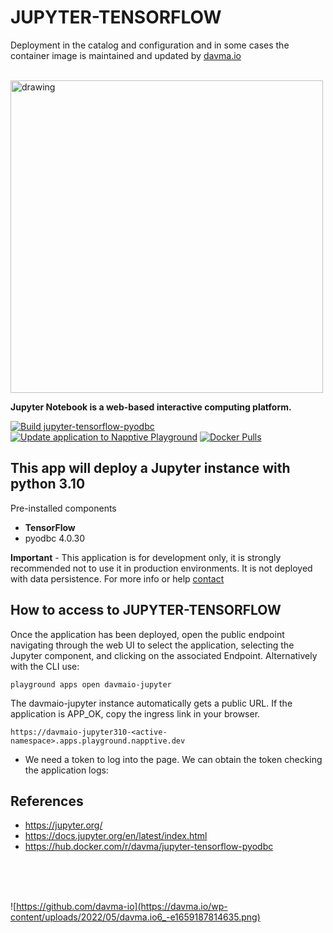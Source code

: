 # JUPYTER-TENSORFLOW

Deployment in the catalog and configuration and in some cases the container image is maintained and updated by [davma.io](mailto:contact@davma.io)

</br>

<img src="https://bizflyportal.mediacdn.vn/bizflyportal/1453/2428/2021/05/13/21/21/ten16208940807508.jpg" alt="drawing" width="500"/>

</br>

__Jupyter Notebook is a web-based interactive computing platform.__

[![Build jupyter-tensorflow-pyodbc](https://github.com/davma-io-images/jupyterlab/actions/workflows/tensorflow-pyodbc.yml/badge.svg)](https://github.com/davma-io-images/jupyterlab/actions/workflows/tensorflow-pyodbc.yml)
[![Update application to Napptive Playground](https://github.com/davma-io-templates/jupyter-templates/actions/workflows/jupiterTF-napptive-push.yml/badge.svg)](https://github.com/davma-io-templates/jupyter-templates/actions/workflows/jupiterTF-napptive-push.yml)
[![Docker Pulls](https://img.shields.io/docker/pulls/davma/jupyter-tensorflow-pyodbc?logo=docker&logoColor=white)](https://hub.docker.com/r/davma/jupyter-tensorflow-pyodbc)  

## This app will deploy a Jupyter instance with python 3.10

Pre-installed components

- __TensorFlow__
- pyodbc 4.0.30


__Important__ - This application is for development only, it is strongly recommended not to use it in production environments. It is not deployed with data persistence. For more info or help [contact](mailto:contact@davma.io)

## How to access to JUPYTER-TENSORFLOW

Once the application has been deployed, open the public endpoint navigating through the web UI to select the application, selecting the Jupyter component, and clicking on the associated Endpoint. Alternatively with the CLI use:

```
playground apps open davmaio-jupyter
```

The davmaio-jupyter instance automatically gets a public URL. If the application is APP_OK, copy the ingress link in your browser. 

```
https://davmaio-jupyter310-<active-namespace>.apps.playground.napptive.dev
```

- We need a token to log into the page. We can obtain the token checking the application logs:


## References
* https://jupyter.org/
* https://docs.jupyter.org/en/latest/index.html
* https://hub.docker.com/r/davma/jupyter-tensorflow-pyodbc
</br>
</br>
</br>

![https://github.com/davma-io](https://davma.io/wp-content/uploads/2022/05/davma.io6_-e1659187814635.png)
</br>
</br>
</br>